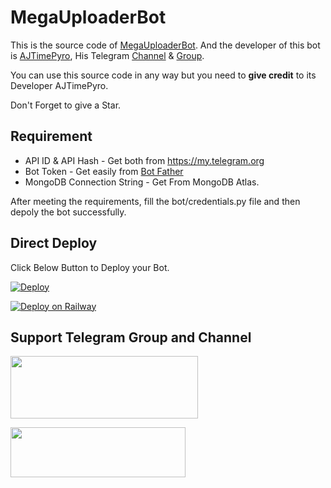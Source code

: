 # MegaUploaderBot

This is the source code of [MegaUploaderBot](http://t.me/MegaDriveUploaderBot).
And the developer of this bot is [AJTimePyro](https://t.me/AJTimePyro), His Telegram [Channel](http://t.me/AJPyroVerse) & [Group](http://t.me/AJPyroVerseGroup).

You can use this source code in any way but you need to **give credit** to its
Developer AJTimePyro.

Don't Forget to give a Star.


## Requirement
* API ID & API Hash - Get both from https://my.telegram.org
* Bot Token - Get easily from [Bot Father](https://t.me/BotFather)
* MongoDB Connection String - Get From MongoDB Atlas.

After meeting the requirements, fill the bot/credentials.py file and then depoly the bot successfully.

## Direct Deploy
Click Below Button to Deploy your Bot.

[![Deploy](https://www.herokucdn.com/deploy/button.svg)](https://heroku.com/deploy?template=https://github.com/hoihoi07/MegaUploaderbot)

[![Deploy on Railway](https://railway.app/button.svg)](https://railway.app/new/template?template=https%3A%2F%2Fgithub.com%2FAJTimePyro%2FMegaUploaderbot&envs=API_ID%2CAPI_HASH%2CBOT_TOKEN%2CMONGO_CON_STRING&API_IDDesc=Get+From+https%3A%2F%2Fmy.telegram.org&API_HASHDesc=Get+From+https%3A%2F%2Fmy.telegram.org&BOT_TOKENDesc=Create%2FGenerate+From+https%3A%2F%2Ft.me%2FBotFather&MONGO_CON_STRINGDesc=Get+it+from+mongoDB+Atlas.)


## Support Telegram Group and Channel

<a href="http://t.me/AJPyroVerse"><img src="https://smartiblogster.com/wp-content/uploads/2021/03/smartiblogster-iblogster-join-telegram-channel.png" style="width: 300px; height: 100px"></a>

<a href="http://t.me/AJPyroVerseGroup"><img src="https://www.pngitem.com/pimgs/m/214-2144731_groups-on-telegram-telegram-group-link-png-transparent.png" style="width: 280px; height: 80px"></a>
